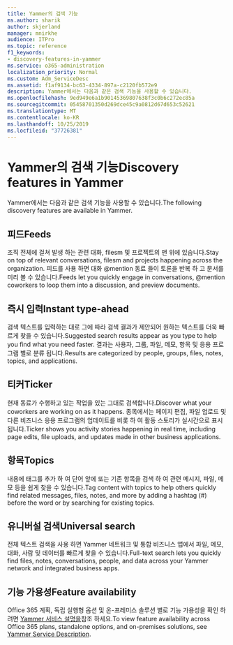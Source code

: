 ```yaml
---
title: Yammer의 검색 기능
ms.author: sharik
author: skjerland
manager: mnirkhe
audience: ITPro
ms.topic: reference
f1_keywords:
- discovery-features-in-yammer
ms.service: o365-administration
localization_priority: Normal
ms.custom: Adm_ServiceDesc
ms.assetid: f1af9134-bc63-4334-897a-c2120fb572e9
description: Yammer에서는 다음과 같은 검색 기능을 사용할 수 있습니다.
ms.openlocfilehash: 9ed949e6a1b90145369807638f3c0b6c272ec85a
ms.sourcegitcommit: 05458701350d269dce45c9a0812d67d653c52621
ms.translationtype: MT
ms.contentlocale: ko-KR
ms.lasthandoff: 10/25/2019
ms.locfileid: "37726381"
---
```

# <a name="discovery-features-in-yammer"></a><span data-ttu-id="a2b87-103">Yammer의 검색 기능</span><span class="sxs-lookup"><span data-stu-id="a2b87-103">Discovery features in Yammer</span></span>

<span data-ttu-id="a2b87-104">Yammer에서는 다음과 같은 검색 기능을 사용할 수 있습니다.</span><span class="sxs-lookup"><span data-stu-id="a2b87-104">The following discovery features are available in Yammer.</span></span>
  
## <a name="feeds"></a><span data-ttu-id="a2b87-105">피드</span><span class="sxs-lookup"><span data-stu-id="a2b87-105">Feeds</span></span>

<span data-ttu-id="a2b87-106">조직 전체에 걸쳐 발생 하는 관련 대화, filesm 및 프로젝트의 맨 위에 있습니다.</span><span class="sxs-lookup"><span data-stu-id="a2b87-106">Stay on top of relevant conversations, filesm and projects happening across the organization.</span></span> <span data-ttu-id="a2b87-107">피드를 사용 하면 대화 @mention 동료 들이 토론을 반복 하 고 문서를 미리 볼 수 있습니다.</span><span class="sxs-lookup"><span data-stu-id="a2b87-107">Feeds let you quickly engage in conversations, @mention coworkers to loop them into a discussion, and preview documents.</span></span>

## <a name="instant-type-ahead"></a><span data-ttu-id="a2b87-108">즉시 입력</span><span class="sxs-lookup"><span data-stu-id="a2b87-108">Instant type-ahead</span></span>

<span data-ttu-id="a2b87-109">검색 텍스트를 입력하는 대로 그에 따라 검색 결과가 제안되어 원하는 텍스트를 더욱 빠르게 찾을 수 있습니다.</span><span class="sxs-lookup"><span data-stu-id="a2b87-109">Suggested search results appear as you type to help you find what you need faster.</span></span> <span data-ttu-id="a2b87-110">결과는 사용자, 그룹, 파일, 메모, 항목 및 응용 프로그램 별로 분류 됩니다.</span><span class="sxs-lookup"><span data-stu-id="a2b87-110">Results are categorized by people, groups, files, notes, topics, and applications.</span></span>
    
## <a name="ticker"></a><span data-ttu-id="a2b87-111">티커</span><span class="sxs-lookup"><span data-stu-id="a2b87-111">Ticker</span></span>

<span data-ttu-id="a2b87-112">현재 동료가 수행하고 있는 작업을 있는 그대로 검색합니다.</span><span class="sxs-lookup"><span data-stu-id="a2b87-112">Discover what your coworkers are working on as it happens.</span></span> <span data-ttu-id="a2b87-113">종목에서는 페이지 편집, 파일 업로드 및 다른 비즈니스 응용 프로그램의 업데이트를 비롯 하 여 활동 스토리가 실시간으로 표시 됩니다.</span><span class="sxs-lookup"><span data-stu-id="a2b87-113">Ticker shows you activity stories happening in real time, including page edits, file uploads, and updates made in other business applications.</span></span>
  
## <a name="topics"></a><span data-ttu-id="a2b87-114">항목</span><span class="sxs-lookup"><span data-stu-id="a2b87-114">Topics</span></span>

<span data-ttu-id="a2b87-115">내용에 태그를 추가 하 여 단어 앞에 또는 기존 항목을 검색 하 여 관련 메시지, 파일, 메모 등을 쉽게 찾을 수 있습니다.</span><span class="sxs-lookup"><span data-stu-id="a2b87-115">Tag content with topics to help others quickly find related messages, files, notes, and more by adding a hashtag (#) before the word or by searching for existing topics.</span></span>
  
## <a name="universal-search"></a><span data-ttu-id="a2b87-116">유니버설 검색</span><span class="sxs-lookup"><span data-stu-id="a2b87-116">Universal search</span></span>

<span data-ttu-id="a2b87-117">전체 텍스트 검색을 사용 하면 Yammer 네트워크 및 통합 비즈니스 앱에서 파일, 메모, 대화, 사람 및 데이터를 빠르게 찾을 수 있습니다.</span><span class="sxs-lookup"><span data-stu-id="a2b87-117">Full-text search lets you quickly find files, notes, conversations, people, and data across your Yammer network and integrated business apps.</span></span>
  
## <a name="feature-availability"></a><span data-ttu-id="a2b87-118">기능 가용성</span><span class="sxs-lookup"><span data-stu-id="a2b87-118">Feature availability</span></span>

<span data-ttu-id="a2b87-119">Office 365 계획, 독립 실행형 옵션 및 온-프레미스 솔루션 별로 기능 가용성을 확인 하려면 [Yammer 서비스 설명을](yammer-service-description.md)참조 하세요.</span><span class="sxs-lookup"><span data-stu-id="a2b87-119">To view feature availability across Office 365 plans, standalone options, and on-premises solutions, see [Yammer Service Description](yammer-service-description.md).</span></span>
  
  
